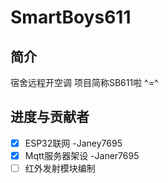 # SmartBoys611
## 简介
宿舍远程开空调 项目简称SB611啦   ^=^
## 进度与贡献者
- [x] ESP32联网 -Janey7695
- [x] Mqtt服务器架设 -Janer7695
- [ ] 红外发射模块编制